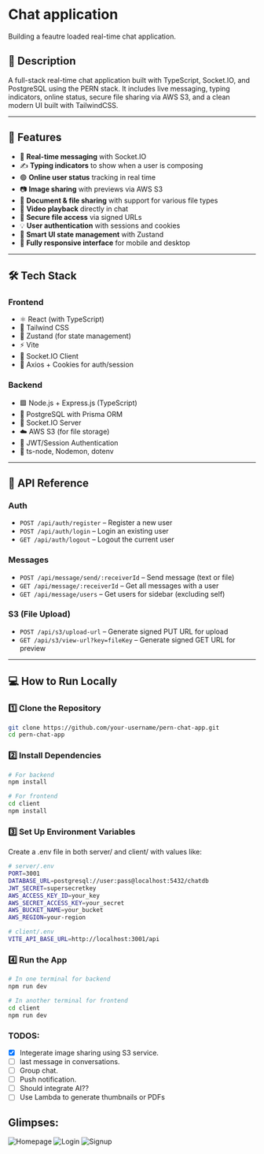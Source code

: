 # Chat application

Building a feautre loaded real-time chat application.

## 📌 Description

A full-stack real-time chat application built with TypeScript, Socket.IO, and PostgreSQL using the PERN stack. It includes live messaging, typing indicators, online status, secure file sharing via AWS S3, and a clean modern UI built with TailwindCSS.

---

## 🚀 Features

- 💬 **Real-time messaging** with Socket.IO
- ✍️ **Typing indicators** to show when a user is composing
- 🟢 **Online user status** tracking in real time
- 📷 **Image sharing** with previews via AWS S3
- 📁 **Document & file sharing** with support for various file types
- 🎥 **Video playback** directly in chat
- 🔐 **Secure file access** via signed URLs
- 💡 **User authentication** with sessions and cookies
- 🧠 **Smart UI state management** with Zustand
- 📱 **Fully responsive interface** for mobile and desktop

---

## 🛠 Tech Stack

### **Frontend**

- ⚛️ React (with TypeScript)
- 🎨 Tailwind CSS
- 🚦 Zustand (for state management)
- ⚡ Vite
- 🔌 Socket.IO Client
- 🔐 Axios + Cookies for auth/session

### **Backend**

- 🟩 Node.js + Express.js (TypeScript)
- 💾 PostgreSQL with Prisma ORM
- 🔌 Socket.IO Server
- ☁️ AWS S3 (for file storage)
- 🔑 JWT/Session Authentication
- 🧰 ts-node, Nodemon, dotenv

---

## 📡 API Reference

### **Auth**

- `POST /api/auth/register` – Register a new user
- `POST /api/auth/login` – Login an existing user
- `GET /api/auth/logout` – Logout the current user

### **Messages**

- `POST /api/message/send/:receiverId` – Send message (text or file)
- `GET /api/message/:receiverId` – Get all messages with a user
- `GET /api/message/users` – Get users for sidebar (excluding self)

### **S3 (File Upload)**

- `POST /api/s3/upload-url` – Generate signed PUT URL for upload
- `GET /api/s3/view-url?key=fileKey` – Generate signed GET URL for preview

---

## 💻 How to Run Locally

### 1️⃣ Clone the Repository

```sh
git clone https://github.com/your-username/pern-chat-app.git
cd pern-chat-app
```

### 2️⃣ Install Dependencies

```sh
# For backend
npm install

# For frontend
cd client
npm install

```

### 3️⃣ Set Up Environment Variables

Create a .env file in both server/ and client/ with values like:

```sh
# server/.env
PORT=3001
DATABASE_URL=postgresql://user:pass@localhost:5432/chatdb
JWT_SECRET=supersecretkey
AWS_ACCESS_KEY_ID=your_key
AWS_SECRET_ACCESS_KEY=your_secret
AWS_BUCKET_NAME=your_bucket
AWS_REGION=your-region
```

```sh
# client/.env
VITE_API_BASE_URL=http://localhost:3001/api
```

### 4️⃣ Run the App

```sh
# In one terminal for backend
npm run dev

# In another terminal for frontend
cd client
npm run dev
```

### TODOS:

- [x] Integerate image sharing using S3 service.
- [ ] last message in conversations.
- [ ] Group chat.
- [ ] Push notification.
- [ ] Should integrate AI??
- [ ] Use Lambda to generate thumbnails or PDFs

## Glimpses:

![Homepage](./assets/Homescreen.png)
![Login](./assets/Login.png)
![Signup](./assets/Signup.png)
